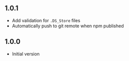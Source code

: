 ## 1.0.1

- Add validation for `.DS_Store` files
- Automatically push to git remote when npm published

## 1.0.0

- Initial version
